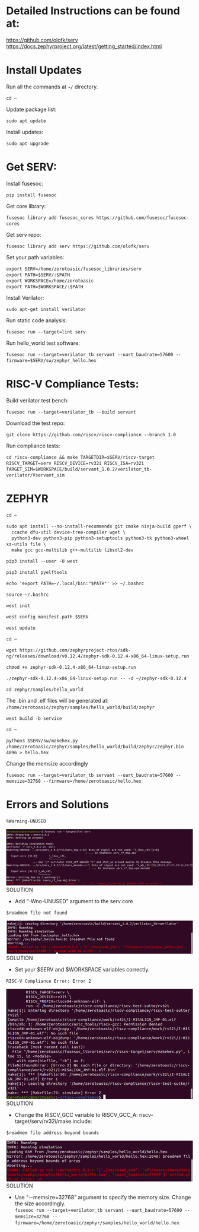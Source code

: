 # Detailed Instructions can be found at:
https://github.com/olofk/serv   
https://docs.zephyrproject.org/latest/getting_started/index.html   

# Install Updates
Run all the commands at ```~/``` directory.   
```
cd ~
```
Update package list:      
```
sudo apt update
```  
Install updates:  
```
sudo apt upgrade
```
# Get SERV:  
Install fusesoc:  
```
pip install fusesoc
```  
Get core library:  
```
fusesoc library add fusesoc_cores https://github.com/fusesoc/fusesoc-cores
```  
Get serv repo:  
```
fusesoc library add serv https://github.com/olofk/serv
```  

Set your path variables:  
```
export SERV=/home/zerotoasic/fusesoc_libraries/serv
export PATH=$SERV/:$PATH
export WORKSPACE=/home/zerotoasic
export PATH=$WORKSPACE/:$PATH
```
Install Verilator:  
```
sudo apt-get install verilator
```  
Run static code analysis:  
```
fusesoc run --target=lint serv
```  
Run hello_world test software:  
```
fusesoc run --target=verilator_tb servant --uart_baudrate=57600 --firmware=$SERV/sw/zephyr_hello.hex
```  

# RISC-V Compliance Tests:  
Build verilator test bench:  
```
fusesoc run --target=verilator_tb --build servant
```  
Download the test repo:  
```
git clone https://github.com/riscv/riscv-compliance --branch 1.0
```  
Run compliance tests:  
```
cd riscv-compliance && make TARGETDIR=$SERV/riscv-target RISCV_TARGET=serv RISCV_DEVICE=rv32i RISCV_ISA=rv32i TARGET_SIM=$WORKSPACE/build/servant_1.0.2/verilator_tb-verilator/Vservant_sim
```  


# ZEPHYR  
```
cd ~
```  

```
sudo apt install --no-install-recommends git cmake ninja-build gperf \
  ccache dfu-util device-tree-compiler wget \
  python3-dev python3-pip python3-setuptools python3-tk python3-wheel xz-utils file \
  make gcc gcc-multilib g++-multilib libsdl2-dev
```  
```
pip3 install --user -U west
```  

```
pip3 install pyelftools
```  

```
echo 'export PATH=~/.local/bin:"$PATH"' >> ~/.bashrc
```

```
source ~/.bashrc
```

```
west init
```

```
west config manifest.path $SERV
```

```
west update
```

```
cd ~
```

```
wget https://github.com/zephyrproject-rtos/sdk-ng/releases/download/v0.12.4/zephyr-sdk-0.12.4-x86_64-linux-setup.run
```

```
chmod +x zephyr-sdk-0.12.4-x86_64-linux-setup.run
```

```
./zephyr-sdk-0.12.4-x86_64-linux-setup.run -- -d ~/zephyr-sdk-0.12.4
```

```
cd zephyr/samples/hello_world
```

The .bin and .elf files will be generated at: ```/home/zerotoasic/zephyr/samples/hello_world/build/zephyr```

```
west build -b service
```

```
cd ~
```

```
python3 $SERV/sw/makehex.py /home/zerotoasic/zephyr/samples/hello_world/build/zephyr/zephyr.bin 4096 > hello.hex
```

Change the memsize accordingly  
```
fusesoc run --target=verilator_tb servant --uart_baudrate=57600 --memsize=32768 --firmware=/home/zerotoasic/hello.hex
```

# Errors and Solutions
``` 
%Warning-UNUSED
```   
![alt text](https://github.com/hakan-demirli/serv/blob/main/error_jpg/Warning_UNUSED.png?raw=true)  
SOLUTION
* Add “-Wno-UNUSED” argument to the serv.core
``` 
$readmem file not found
```   
![alt text](https://github.com/hakan-demirli/serv/blob/main/error_jpg/%24readmem%20file%20not%20found.png?raw=true)  
SOLUTION
* Set your $SERV and $WORKSPACE variables correctly.
``` 
RISC-V Compliance Error: Error 2
```   
![alt text](https://github.com/hakan-demirli/serv/blob/main/error_jpg/Compliance_error.png?raw=true)  
SOLUTION
* Change the RISCV_GCC variable to RISCV_GCC_A: riscv-target/serv/rv32i/make.include:
``` 
$readmem file address beyond bounds
```   
![alt text](https://github.com/hakan-demirli/serv/blob/main/error_jpg/%24readmem_file_address_beyond_bounds.png?raw=true)  
SOLUTION
* Use “--memsize=32768” argument to specify the memory size. Change the size accordingly.    
```fusesoc run --target=verilator_tb servant --uart_baudrate=57600 --memsize=32768 --firmware=/home/zerotoasic/zephyr/samples/hello_world/hello.hex```

